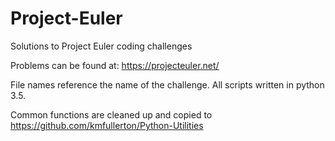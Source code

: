 # Project-Euler
Solutions to Project Euler coding challenges

Problems can be found at: https://projecteuler.net/

File names reference the name of the challenge. All scripts written in python 3.5.

Common functions are cleaned up and copied to https://github.com/kmfullerton/Python-Utilities


